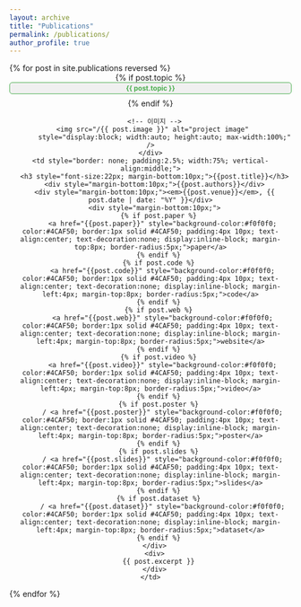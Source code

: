 ```yaml
---
layout: archive
title: "Publications"
permalink: /publications/
author_profile: true
---
```



<table style="width:100%; border:0; border-spacing:0; border-collapse:separate; margin-right:auto; margin-left:auto; font-size:18px;">
  {% for post in site.publications reversed %}
  <tr>
    <div style="display: inline-block; max-width:100%; text-align:center;">
      <!-- 토픽 배지 (이미지와 겹치지 않고 위에 별도 배치) -->
      {% if post.topic %}
        <div style="background-color:#f0f0f0; color:#4CAF50; 
                    border:1px solid #4CAF50; padding:2px 6px; 
                    font-size:12px; border-radius:5px; 
                    font-weight:bold; margin-bottom:8px;">
          {{ post.topic }}
        </div>
      {% endif %}
      
      <!-- 이미지 -->
      <img src="/{{ post.image }}" alt="project image" 
           style="display:block; width:auto; height:auto; max-width:100%;" />
    </div>
    <td style="border: none; padding:2.5%; width:75%; vertical-align:middle;">
      <h3 style="font-size:22px; margin-bottom:10px;">{{post.title}}</h3>
      <div style="margin-bottom:10px;">{{post.authors}}</div>
      <div style="margin-bottom:10px;"><em>{{post.venue}}</em>, {{ post.date | date: "%Y" }}</div>
      <div style="margin-bottom:10px;">
        {% if post.paper %}
          <a href="{{post.paper}}" style="background-color:#f0f0f0; color:#4CAF50; border:1px solid #4CAF50; padding:4px 10px; text-align:center; text-decoration:none; display:inline-block; margin-top:8px; border-radius:5px;">paper</a>
        {% endif %}
        {% if post.code %}
          <a href="{{post.code}}" style="background-color:#f0f0f0; color:#4CAF50; border:1px solid #4CAF50; padding:4px 10px; text-align:center; text-decoration:none; display:inline-block; margin-left:4px; margin-top:8px; border-radius:5px;">code</a>
        {% endif %}
        {% if post.web %}
          <a href="{{post.web}}" style="background-color:#f0f0f0; color:#4CAF50; border:1px solid #4CAF50; padding:4px 10px; text-align:center; text-decoration:none; display:inline-block; margin-left:4px; margin-top:8px; border-radius:5px;">website</a>
        {% endif %}
        {% if post.video %}
          <a href="{{post.video}}" style="background-color:#f0f0f0; color:#4CAF50; border:1px solid #4CAF50; padding:4px 10px; text-align:center; text-decoration:none; display:inline-block; margin-left:4px; margin-top:8px; border-radius:5px;">video</a>
        {% endif %}
        {% if post.poster %}
          / <a href="{{post.poster}}" style="background-color:#f0f0f0; color:#4CAF50; border:1px solid #4CAF50; padding:4px 10px; text-align:center; text-decoration:none; display:inline-block; margin-left:4px; margin-top:8px; border-radius:5px;">poster</a>
        {% endif %}
        {% if post.slides %}
          / <a href="{{post.slides}}" style="background-color:#f0f0f0; color:#4CAF50; border:1px solid #4CAF50; padding:4px 10px; text-align:center; text-decoration:none; display:inline-block; margin-left:4px; margin-top:8px; border-radius:5px;">slides</a>
        {% endif %}
        {% if post.dataset %}
          / <a href="{{post.dataset}}" style="background-color:#f0f0f0; color:#4CAF50; border:1px solid #4CAF50; padding:4px 10px; text-align:center; text-decoration:none; display:inline-block; margin-left:4px; margin-top:8px; border-radius:5px;">dataset</a>
        {% endif %}
      </div>
      <div>
        {{ post.excerpt }}
      </div>
    </td>
  </tr>
  {% endfor %}
</table>




